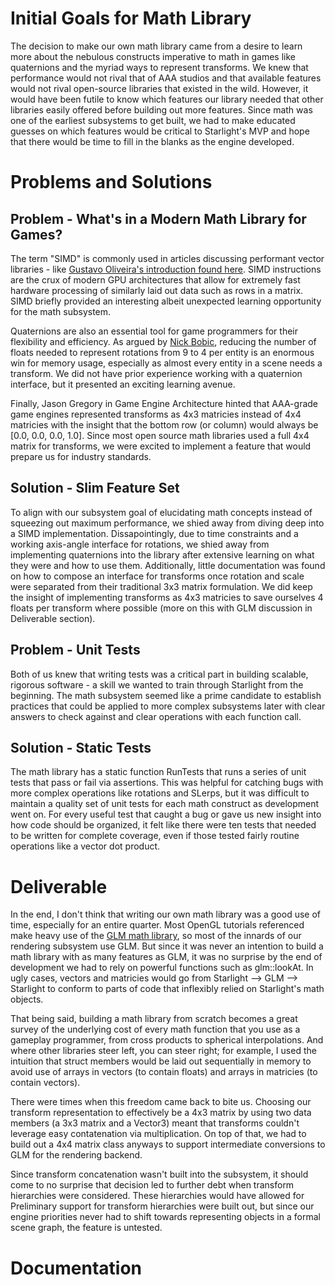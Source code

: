 # Initial Goals for Math Library

The decision to make our own math library came from a desire to learn more about the nebulous constructs imperative to math in games like quaternions and the myriad ways to represent transforms. We knew that performance would not rival that of AAA studios and that available features would not rival open-source libraries that existed in the wild. However, it would have been futile to know which features our library needed that other libraries easily offered before building out more features. Since math was one of the earliest subsystems to get built, we had to make educated guesses on which features would be critical to Starlight's MVP and hope that there would be time to fill in the blanks as the engine developed. 

# Problems and Solutions

## Problem - What's in a Modern Math Library for Games?

The term "SIMD" is commonly used in articles discussing performant vector libraries - like [Gustavo Oliveira's introduction found here](https://www.gamasutra.com/view/feature/132636/designing_fast_crossplatform_simd_.php). SIMD instructions are the crux of modern GPU architectures that allow for extremely fast hardware processing of similarly laid out data such as rows in a matrix. SIMD briefly provided an interesting albeit unexpected learning opportunity for the math subsystem.

Quaternions are also an essential tool for game programmers for their flexibility and efficiency. As argued by [Nick Bobic](https://www.gamasutra.com/view/feature/131686/rotating_objects_using_quaternions.php), reducing the number of floats needed to represent rotations from 9 to 4 per entity is an enormous win for memory usage, especially as almost every entity in a scene needs a transform. We did not have prior experience working with a quaternion interface, but it presented an exciting learning avenue.

Finally, Jason Gregory in Game Engine Architecture hinted that AAA-grade game engines represented transforms as 4x3 matricies instead of 4x4 matricies with the insight that the bottom row (or column) would always be [0.0, 0.0, 0.0, 1.0]. Since most open source math libraries used a full 4x4 matrix for transforms, we were excited to implement a feature that would prepare us for industry standards.

## Solution - Slim Feature Set

To align with our subsystem goal of elucidating math concepts instead of squeezing out maximum performance, we shied away from diving deep into a SIMD implementation. Dissapointingly, due to time constraints and a working axis-angle interface for rotations, we shied away from implementing quaternions into the library after extensive learning on what they were and how to use them. Additionally, little documentation was found on how to compose an interface for transforms once rotation and scale were separated from their traditional 3x3 matrix formulation. We did keep the insight of implementing transforms as 4x3 matricies to save ourselves 4 floats per transform where possible (more on this with GLM discussion in Deliverable section).

## Problem - Unit Tests

Both of us knew that writing tests was a critical part in building scalable, rigorous software - a skill we wanted to train through Starlight from the beginning. The math subsystem seemed like a prime candidate to establish practices that could be applied to more complex subsystems later with clear answers to check against and clear operations with each function call. 

## Solution - Static Tests 

The math library has a static function RunTests that runs a series of unit tests that pass or fail via assertions. This was helpful for catching bugs with more complex operations like rotations and SLerps, but it was difficult to maintain a quality set of unit tests for each math construct as development went on. For every useful test that caught a bug or gave us new insight into how code should be organized, it felt like there were ten tests that needed to be written for complete coverage, even if those tested fairly routine operations like a vector dot product. 

# Deliverable

In the end, I don't think that writing our own math library was a good use of time, especially for an entire quarter. Most OpenGL tutorials referenced make heavy use of the [GLM math library](https://glm.g-truc.net/0.9.9/index.html), so most of the innards of our rendering subsystem use GLM. But since it was never an intention to build a math library with as many features as GLM, it was no surprise by the end of development we had to rely on powerful functions such as glm::lookAt. In ugly cases, vectors and matricies would go from Starlight --> GLM --> Starlight to conform to parts of code that inflexibly relied on Starlight's math objects. 

That being said, building a math library from scratch becomes a great survey of the underlying cost of every math function that you use as a gameplay programmer, from cross products to spherical interpolations. And where other libraries steer left, you can steer right; for example, I used the intuition that struct members would be laid out sequentially in memory to avoid use of arrays in vectors (to contain floats) and arrays in matricies (to contain vectors).

There were times when this freedom came back to bite us. Choosing our transform representation to effectively be a 4x3 matrix by using two data members (a 3x3 matrix and a Vector3) meant that transforms couldn't leverage easy contatenation via multiplication. On top of that, we had to build out a 4x4 matrix class anyways to support intermediate conversions to GLM for the rendering backend. 

Since transform concatenation wasn't built into the subsystem, it should come to no surprise that decision led to further debt when transform hierarchies were considered. These hierarchies would have allowed for  Preliminary support for transform hierarchies were built out, but since our engine priorities never had to shift towards representing objects in a formal scene graph, the feature is untested.

# Documentation